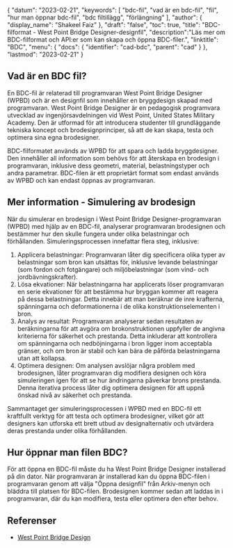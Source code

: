 {
"datum": "2023-02-21",
  "keywords": [
"bdc-fil",
"vad är en bdc-fil",
"fil",
"hur man öppnar bdc-fil",
"bdc filtillägg",
"förlängning"
],
  "author": {
"display_name": "Shakeel Faiz"
},
"draft": "false",
"toc": true,
"title": "BDC-filformat - West Point Bridge Designer-designfil",
  "description":"Läs mer om BDC-filformat och API:er som kan skapa och öppna BDC-filer.",
  "linktitle": "BDC",
  "menu": {
    "docs": {
      "identifier": "cad-bdc",
      "parent": "cad"
}
},
"lastmod": "2023-02-21"
}

## Vad är en BDC fil?

En BDC-fil är relaterad till programvaran West Point Bridge Designer (WPBD) och är en designfil som innehåller en bryggdesign skapad med programvaran. West Point Bridge Designer är en pedagogisk programvara utvecklad av ingenjörsavdelningen vid West Point, United States Military Academy. Den är utformad för att introducera studenter till grundläggande tekniska koncept och brodesignprinciper, så att de kan skapa, testa och optimera sina egna brodesigner.

BDC-filformatet används av WPBD för att spara och ladda bryggdesigner. Den innehåller all information som behövs för att återskapa en brodesign i programvaran, inklusive dess geometri, material, belastningstyper och andra parametrar. BDC-filen är ett proprietärt format som endast används av WPBD och kan endast öppnas av programvaran.

## Mer information - Simulering av brodesign

När du simulerar en brodesign i West Point Bridge Designer-programvaran (WPBD) med hjälp av en BDC-fil, analyserar programvaran brodesignen och bestämmer hur den skulle fungera under olika belastningar och förhållanden. Simuleringsprocessen innefattar flera steg, inklusive:

1. Applicera belastningar: Programvaran låter dig specificera olika typer av belastningar som bron kan utsättas för, inklusive levande belastningar (som fordon och fotgängare) och miljöbelastningar (som vind- och jordbävningskrafter).
2. Lösa ekvationer: När belastningarna har applicerats löser programvaran en serie ekvationer för att bestämma hur bryggan kommer att reagera på dessa belastningar. Detta innebär att man beräknar de inre krafterna, spänningarna och deformationerna i de olika konstruktionselementen i bron.
3. Analys av resultat: Programvaran analyserar sedan resultaten av beräkningarna för att avgöra om brokonstruktionen uppfyller de angivna kriterierna för säkerhet och prestanda. Detta inkluderar att kontrollera om spänningarna och nedböjningarna i bron ligger inom acceptabla gränser, och om bron är stabil och kan bära de påförda belastningarna utan att kollapsa.
4. Optimera designen: Om analysen avslöjar några problem med brodesignen, låter programvaran dig modifiera designen och köra simuleringen igen för att se hur ändringarna påverkar brons prestanda. Denna iterativa process låter dig optimera designen för att uppnå önskad nivå av säkerhet och prestanda.

Sammantaget ger simuleringsprocessen i WPBD med en BDC-fil ett kraftfullt verktyg för att testa och optimera brodesigner, vilket gör att designers kan utforska ett brett utbud av designalternativ och utvärdera deras prestanda under olika förhållanden.

## Hur öppnar man filen BDC?

För att öppna en BDC-fil måste du ha West Point Bridge Designer installerad på din dator. När programvaran är installerad kan du öppna BDC-filen i programvaran genom att välja "Öppna designfil" från Arkiv-menyn och bläddra till platsen för BDC-filen. Brodesignen kommer sedan att laddas in i programvaran, där du kan modifiera, testa eller optimera den efter behov.

## Referenser
* [West Point Bridge Design](https://stem.northeastern.edu/programs/ayp/fieldtrips/activities/wpbd/)
